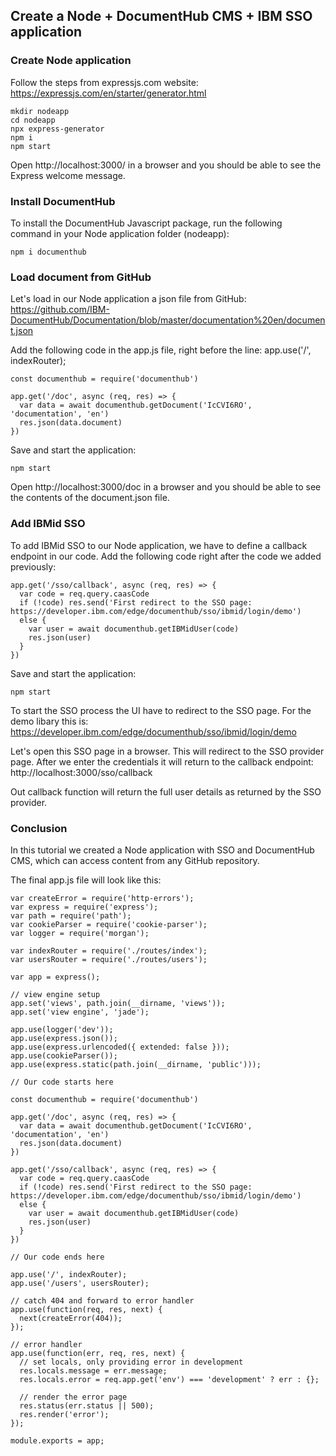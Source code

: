 ## Create a Node + DocumentHub CMS + IBM SSO application


### Create Node application

Follow the steps from expressjs.com website: https://expressjs.com/en/starter/generator.html

```
mkdir nodeapp
cd nodeapp
npx express-generator
npm i
npm start
```

Open http://localhost:3000/ in a browser and you should be able to see the Express welcome message.


### Install DocumentHub

To install the DocumentHub Javascript package, run the following command in your Node application folder (nodeapp):

```
npm i documenthub
```


### Load document from GitHub

Let's load in our Node application a json file from GitHub: https://github.com/IBM-DocumentHub/Documentation/blob/master/documentation%20en/document.json

Add the following code in the app.js file, right before the line: app.use('/', indexRouter);

```
const documenthub = require('documenthub')

app.get('/doc', async (req, res) => {
  var data = await documenthub.getDocument('IcCVI6RO', 'documentation', 'en')
  res.json(data.document)
})
```

Save and start the application:
```
npm start
```

Open http://localhost:3000/doc in a browser and you should be able to see the contents of the document.json file.



### Add IBMid SSO

To add IBMid SSO to our Node application, we have to define a callback endpoint in our code. Add the following code right after the code we added previously:

```
app.get('/sso/callback', async (req, res) => {
  var code = req.query.caasCode
  if (!code) res.send('First redirect to the SSO page: https://developer.ibm.com/edge/documenthub/sso/ibmid/login/demo')
  else {
    var user = await documenthub.getIBMidUser(code)
    res.json(user)
  }
})
```

Save and start the application:
```
npm start
```

To start the SSO process the UI have to redirect to the SSO page. For the demo libary this is: https://developer.ibm.com/edge/documenthub/sso/ibmid/login/demo

Let's open this SSO page in a browser. This will redirect to the SSO provider page. After we enter the credentials it will return to the callback endpoint: http://localhost:3000/sso/callback

Out callback function will return the full user details as returned by the SSO provider.


### Conclusion

In this tutorial we created a Node application with SSO and DocumentHub CMS, which can access content from any GitHub repository.

The final app.js file will look like this:

```
var createError = require('http-errors');
var express = require('express');
var path = require('path');
var cookieParser = require('cookie-parser');
var logger = require('morgan');

var indexRouter = require('./routes/index');
var usersRouter = require('./routes/users');

var app = express();

// view engine setup
app.set('views', path.join(__dirname, 'views'));
app.set('view engine', 'jade');

app.use(logger('dev'));
app.use(express.json());
app.use(express.urlencoded({ extended: false }));
app.use(cookieParser());
app.use(express.static(path.join(__dirname, 'public')));

// Our code starts here

const documenthub = require('documenthub')

app.get('/doc', async (req, res) => {
  var data = await documenthub.getDocument('IcCVI6RO', 'documentation', 'en')
  res.json(data.document)
})

app.get('/sso/callback', async (req, res) => {
  var code = req.query.caasCode
  if (!code) res.send('First redirect to the SSO page: https://developer.ibm.com/edge/documenthub/sso/ibmid/login/demo')
  else {
    var user = await documenthub.getIBMidUser(code)
    res.json(user)
  }
})

// Our code ends here

app.use('/', indexRouter);
app.use('/users', usersRouter);

// catch 404 and forward to error handler
app.use(function(req, res, next) {
  next(createError(404));
});

// error handler
app.use(function(err, req, res, next) {
  // set locals, only providing error in development
  res.locals.message = err.message;
  res.locals.error = req.app.get('env') === 'development' ? err : {};

  // render the error page
  res.status(err.status || 500);
  res.render('error');
});

module.exports = app;
```
